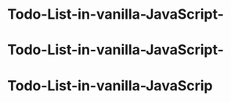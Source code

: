 # Todo-List-in-vanilla-JavaScript-
# Todo-List-in-vanilla-JavaScript-
# Todo-List-in-vanilla-JavaScrip
